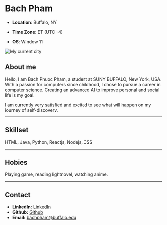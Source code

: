 # Bach Pham

* **Location**: Buffalo, NY

* **Time Zone**: ET (UTC -4)

* **OS**: Window 11

![My current city](https://www.redfin.com/blog/wp-content/uploads/2023/12/lake-erie-and-buffalo-ny-GettyImages-170456223.webp)

## About me

Hello, I am Bach Phuoc Pham, a student at SUNY BUFFALO, New York, USA. With a passion for computers since childhood, I chose to pursue a career in computer science. Creating an advanced AI to improve personal and social life is my goal.

I am currently very satisfied and excited to see what will happen on my journey of self-discovery.

---

## Skillset

HTML, Java, Python, Reactjs, Nodejs, CSS

---

## Hobies

Playing game, reading lightnovel, watching anime.

---

## Contact

* __LinkedIn:__ [LinkedIn](https://www.linkedin.com/in/bachbunp/)
* __Github:__ [Github](https://github.com/BachPham0602)
* __Email:__ bachpham@buffalo.edu
